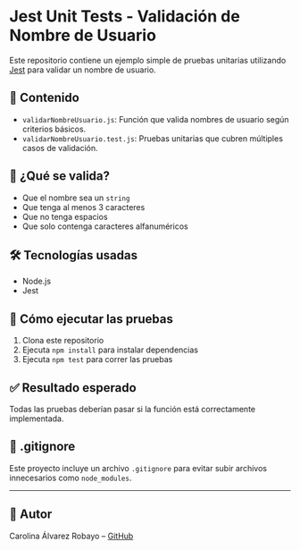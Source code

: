 # Jest Unit Tests - Validación de Nombre de Usuario

Este repositorio contiene un ejemplo simple de pruebas unitarias utilizando [Jest](https://jestjs.io/) para validar un nombre de usuario.

## 📂 Contenido

- `validarNombreUsuario.js`: Función que valida nombres de usuario según criterios básicos.
- `validarNombreUsuario.test.js`: Pruebas unitarias que cubren múltiples casos de validación.

## 🧪 ¿Qué se valida?

- Que el nombre sea un `string`
- Que tenga al menos 3 caracteres
- Que no tenga espacios
- Que solo contenga caracteres alfanuméricos

## 🛠️ Tecnologías usadas

- Node.js
- Jest

## 🚀 Cómo ejecutar las pruebas

1. Clona este repositorio
2. Ejecuta `npm install` para instalar dependencias
3. Ejecuta `npm test` para correr las pruebas

## ✅ Resultado esperado

Todas las pruebas deberían pasar si la función está correctamente implementada.

## 📁 .gitignore

Este proyecto incluye un archivo `.gitignore` para evitar subir archivos innecesarios como `node_modules`.

---

## 📌 Autor

Carolina Álvarez Robayo – [GitHub](https://github.com/caroalvarez01)


